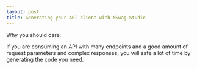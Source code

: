 ```yaml
---
layout: post
title: Generating your API client with NSwag Studio
---
```


Why you should care:

If you are consuming an API with many endpoints and a good amount of request parameters and complex responses, you will safe a lot of time by generating the code you need.
